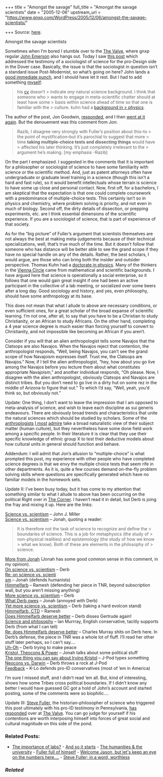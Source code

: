+++
title = "Amongst the savage"
full_title = "Amongst the savage scientists"
date = "2005-12-06"
upstream_url = "https://www.gnxp.com/WordPress/2005/12/06/amongst-the-savage-scientists/"

+++
Source: [here](https://www.gnxp.com/WordPress/2005/12/06/amongst-the-savage-scientists/).

Amongst the savage scientists

Sometimes when I’m bored I stumble over to the [The Valve](http://www.thevalve.org/go/valve/index/), where gnxp regular [John Emerson](http://idiocentrism.com/) also hangs out. Today I saw [this post](http://www.thevalve.org/go/valve/article/fullers_dover_testimony/) which addressed the testimony of a sociologist of science for the pro-Design side in the Dover case. Basically, the issue is that the sociologist in question isn’t a standard issue Post-Modernist, so what’s going on here? John lands a [good immediate punch](http://www.thevalve.org/go/valve/article/fullers_dover_testimony/#5737), and I should have let it rest. But I had to add something [myself](http://www.thevalve.org/go/valve/article/fullers_dover_testimony/#5763):

> his [cv](http://www.warwick.ac.uk/%7Esysdt/cv.html#a:) doesn’t > indicate *any* natural science background. i think that someone who > wants to engage in meta-scientific chatter should at least have some > basis within science ahead of time so that one is familiar with the > culture. kuhn had a [background in > physics](https://en.wikipedia.org/wiki/Thomas_Samuel_Kuhn).

The author of the post, Jon Goodwin, [responded](http://www.thevalve.org/go/valve/article/fullers_dover_testimony/#5765), and I then [went at it again](http://www.thevalve.org/go/valve/article/fullers_dover_testimony/#5766). But the denouement was this comment from Jon:

> Razib, I disagree very strongly with Fuller’s position about this–to > the point of mystification–but it’s parochial to suggest that more > time **taking multiple-choice tests and dissecting things** would have > affected his later thinking. It’s just completely irrelevant to the > argument he’s making. \[my emphasis -Razib\]

On the part I emphasized. I suggested in the comments that it is important for a philosopher or sociologist of science to have some familiarity with science or the scientific method. And, just as patent attorneys often have undergraduate or graduate level training in a science (though this isn’t a hard and fast rule), so it would benefit intellectuals whose terrain is science to have some up close and personal contact. Now, first off, for a bachelors, I am skeptical that the expectation is that one could complete coursework with a predominance of multiple-choice tests. This certainly isn’t so in physics and chemistry, where problem solving is priority, and not even in much of biology. Second off, the dirty details of dissection, or prepping experiments, etc. are I think essential dimensions of the scientific experience. If you are a sociologist of science, that is part of experience of that society.

As for the “big picture” of Fuller’s argument that scientists themselves are not always the best at making meta-judgements because of their technical specializations, well, that’s true much of the time. But it doesn’t follow that someone who has distance will be better able to see the grand scope if they have no special handle on any of the details. Rather, the best scholars, I would argue, are those who can bring both the insider and outsider perspective. Thomas Kuhn had a [doctorate in physics](http://www.anova.org/bio/kuhn.html). Many of the thinkers in the [Vienna Circle](http://www.iep.utm.edu/v/viennaci.htm) came from mathematical and scientific backgrounds. I have argued here that science is operationally a social enterprise, so it follows that one would gain great insight if one had been an active participant in the collective of a lab meeting, or socialized over some beers after a long day. Good sociology and history, and yes, even philosophy, should have some anthropology at its base.

This does not mean that what I allude to above are necessary conditions, or even sufficient ones, for a great scholar of the broad expanse of scientific learning. I’m not one, after all, to say that you have to be a Christian to study Christianity, or an African to study Africans. On the other hand, completing a 4 year science degree is much easier than forcing yourself to convert to Christianity, and not impossible like becoming an African if you aren’t.

Consider if you will that an alien anthropologist tells some Navajos that the Clatsops are also Navajos. When the Navajos reject that contention, the anthropologist responds, “Well, being Navajos, you can’t see the grand scope of how Navajoism expresses itself. Trust me, the Clatsops are Navajos.” Now, if I tell the alien anthropologist, “hey, how about you go live among the Navajos before you lecture them about what constitutes appropriate Navajoism,” and another individual responds, “Oh please. Now, I disagree with the alien anthropologist, obviously Clatsops and Navajos are distinct tribes. But you don’t need to go live in a dirty hut on some rez in the middle of Arizona to figure that out.” To which I’d say, “Well, yeah, you’d think so, but obviously not.”

Update: One thing, I don’t want to leave the impression that I am opposed to meta-analysis of science, and wish to leave each discipline as sui generis endeavours. There are obviously broad trends and characteristics that unite the natural sciences which should be studied by scholars. Some of the [anthroplogists](http://www.dan.sperber.com/) [I most](http://jeannicod.ccsd.cnrs.fr/perl/searchfr?LANG=en&submit=Search&_order=order1&authors=atran) [admire](http://artsci.wustl.edu/%7Epboyer/PBoyerHomeSite/page3.html) take a broad naturalistic view of their subject matter (human culture), but they nevertheless have some done field work among a specific people. In their literature it is clear that they use their specific knowledge of ethnic group X to test their deductive models about how cultural units in general should function and behave.

Addendum: I will admit that Jon’s allusion to “multiple-choice” is what prompted this post, my experience with other people who have completed science degrees is that we envy the multiple choice tests that seem rife in other departments. As it is, quite a few courses demand on-the-fly problem solving skills where questions are specifically generated which have no familiar models in the homework sets.

Update II: I’ve been busy today, but it has come to my attention that something similar to what I allude to above has been occurring on the political Right over in [The Corner](http://corner.nationalreview.com/). I haven’t read it in detail, but Derb is joing the fray and mixing it up. Here are the links:

[Science vs. scientism](http://corner.nationalreview.com/05_12_04_corner-archive.asp#083863) – John J. Miller  
[Science vs. scientism](http://corner.nationalreview.com/05_12_04_corner-archive.asp#083871) – Jonah, quoting a reader:

> It is therefore not the task of science to recognize and define the > boundaries of science. This is a job for metaphysics (the study of > non-physical realities) and epistemology (the study of how we know > what we know). Both of these are elements in the philosophy of > science.

[More from Jonah](http://corner.nationalreview.com/05_12_04_corner-archive.asp#083872) (Jonah has some good common sense in this comment, in my opinion).  
[On science vs. scientism](http://corner.nationalreview.com/05_12_04_corner-archive.asp#083874) – Derb  
[Re: on science vs. scienti  
sm](http://corner.nationalreview.com/05_12_04_corner-archive.asp#083880) – Jonah (defends humanists)  
[Himmelfarb](http://corner.nationalreview.com/05_12_04_corner-archive.asp#083881) – Ramesh (defending her piece in TNR, beyond subscription wall, but you aren’t missing anything)  
[More science vs. scientism](http://corner.nationalreview.com/05_12_04_corner-archive.asp#083882) – Derb  
[What Derb owes](http://corner.nationalreview.com/05_12_04_corner-archive.asp#083884) – Jonah (annoyed with Derb)  
[Yet more science vs. scientism](http://corner.nationalreview.com/05_12_04_corner-archive.asp#083886) – Derb (taking a hard evolcon stand)  
[Himmelfarb, CTD](http://corner.nationalreview.com/05_12_04_corner-archive.asp#083919) – Ramesh  
[Does Himmelfarb deserve better](http://corner.nationalreview.com/05_12_04_corner-archive.asp#083924) – Derb disses Gertrude again!  
[Science and philosophy](http://corner.nationalreview.com/05_12_04_corner-archive.asp#083927) – Ian Murrray, English conservative, tacitly supports Derb (from what I can tell)  
[Re: does Himmelfarb deserve better](http://corner.nationalreview.com/05_12_04_corner-archive.asp#083943) – Charles Murray shits on Derb here. In Derb’s defense, the piece in TNR was a whole lot of fluff. I’ll read her other stuff later perhaps, so I can’t say….  
[Uh-Oh](http://corner.nationalreview.com/05_12_04_corner-archive.asp#083946) – Derb trying to make peace  
[Kristol, Theocons & Power](http://corner.nationalreview.com/05_12_04_corner-archive.asp#083961) – Jonah talks about some political stuff  
[The one thing you can say about Irving Kristol](http://corner.nationalreview.com/05_12_04_corner-archive.asp#083983) – J-Pod types something  
[Neocons vs. Darwin](http://corner.nationalreview.com/05_12_04_corner-archive.asp#083987) – Derb throws a rock at J-Pod  
[Feedback](http://corner.nationalreview.com/05_12_04_corner-archive.asp#083988) – K-Lo defends pro-ID conservatives (most of ’em in America)

I’m sure I missed stuff, and I didn’t read ’em all. But, kind of interesting, shows how some Tribes cross political boundaries. If I didn’t know any better I would have guessed GC got a hold of John’s account and started posting, some of the comments were so biophilic….

Update III: [Steve Fuller](http://www.warwick.ac.uk/%7Esysdt/Index.html), the historian-philosopher of science who triggered this post ultimately with his pro-ID testimony in Pennsylvania, [has responded](http://www.thevalve.org/go/valve/article/fullers_dover_testimony/#5805) over at [The Valve](http://www.thevalve.org). You can go judge for yourself if his contentions are worth interposing himself into forces of great social and cultural magnitude on this side of the pond.

### Related Posts:

- [The importance of
  labs?](https://www.gnxp.com/WordPress/2007/03/29/the-importance-of-labs/) - [And so it
  starts](https://www.gnxp.com/WordPress/2007/08/24/and-so-it-starts/) - [The humanities & the
  university](https://www.gnxp.com/WordPress/2005/12/19/the-humanities-the-university/) - [Fuller full of
  himself](https://www.gnxp.com/WordPress/2006/01/31/fuller-full-of-himself/) - [Welcome Jason, but let's keep an eye on the numbers
  here....](https://www.gnxp.com/WordPress/2006/05/14/welcome-jason-but-lets-keep-an-eye-on-the-numbers-here/) - [Steve Fuller; in a word,
  worthless](https://www.gnxp.com/WordPress/2008/08/12/steve-fuller-in-a-word-worthless/)

### *Related*

[](https://www.addtoany.com/add_to/facebook?linkurl=https%3A%2F%2Fwww.gnxp.com%2FWordPress%2F2005%2F12%2F06%2Famongst-the-savage-scientists%2F&linkname=Amongst%20the%20savage%20scientists "Facebook")[](https://www.addtoany.com/add_to/twitter?linkurl=https%3A%2F%2Fwww.gnxp.com%2FWordPress%2F2005%2F12%2F06%2Famongst-the-savage-scientists%2F&linkname=Amongst%20the%20savage%20scientists "Twitter")[](https://www.addtoany.com/add_to/email?linkurl=https%3A%2F%2Fwww.gnxp.com%2FWordPress%2F2005%2F12%2F06%2Famongst-the-savage-scientists%2F&linkname=Amongst%20the%20savage%20scientists "Email")[](https://www.addtoany.com/share)
